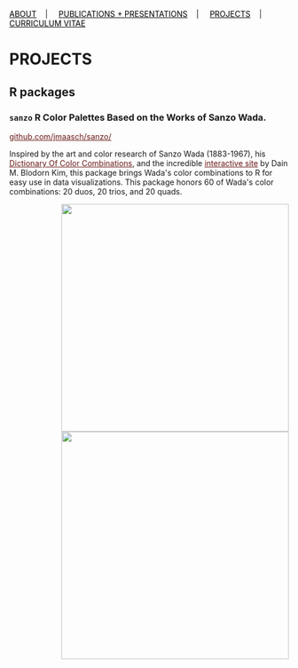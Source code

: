 <div class="topnav">
  <a href="about.html" style="color: rgb(0,0,0)"><font color="000000">ABOUT</font></a>&nbsp;&nbsp;&nbsp;&nbsp;|&nbsp;&nbsp;&nbsp;&nbsp;
  <a href="pubs.html" style="color: rgb(0,0,0)"><font color="000000">PUBLICATIONS + PRESENTATIONS</font></a>&nbsp;&nbsp;&nbsp;&nbsp;|&nbsp;&nbsp;&nbsp;&nbsp;
  <a href="projects.html" style="color: rgb(0,0,0)"><font color="000000">PROJECTS</font></a>&nbsp;&nbsp;&nbsp;&nbsp;|&nbsp;&nbsp;&nbsp;&nbsp;
  <a href="cv.html" style="color: rgb(0,0,0)"><font color="000000">CURRICULUM VITAE</font></a> 
</div>

# PROJECTS

## R packages

### ```sanzo``` R Color Palettes Based on the Works of Sanzo Wada.

<a href="https://github.com/jmaasch/sanzo/" style="color: rgb(104,25,22)"><font color="681916">github.com/jmaasch/sanzo/</font></a>

Inspired by the art and color research of Sanzo Wada (1883-1967), his <a href="http://seigensha.com/en/2016/11/01/978-4-86152-247-5/" style="color: rgb(104,25,22)"><font color="681916">Dictionary Of Color Combinations</font></a>, and the incredible <a href="https://github.com/dblodorn/sanzo-wada" style="color: rgb(104,25,22)"><font color="681916">interactive site</font></a> by Dain M. Blodorn Kim, this package brings Wada's color combinations to R for easy use in data visualizations. This package honors 60 of Wada's color combinations: 20 duos, 20 trios, and 20 quads.

<img src="https://user-images.githubusercontent.com/50045763/71449579-865d0780-271d-11ea-9445-c07711d35cc2.png" width="410" align="right"/>
<img src="https://user-images.githubusercontent.com/50045763/71391244-64ef0500-25d1-11ea-88eb-fff0a54c020c.png" width="410" align="right"/>
